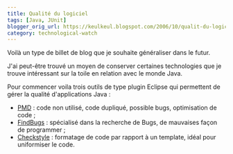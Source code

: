 ```yaml
---
title: Qualité du logiciel
tags: [Java, JUnit]
blogger_orig_url: https://keulkeul.blogspot.com/2006/10/qualit-du-logiciel.html
category: technological-watch
---
```


Voilà un type de billet de blog que je souhaite généraliser dans le futur.

J'ai peut-être trouvé un moyen de conserver certaines technologies que je trouve intéressant sur la toile en relation avec le monde Java.

Pour commencer voila trois outils de type plugin Eclipse qui permettent de gérer la qualité d'applications Java :

* [PMD](https://pmd.github.io/) : code non utilisé, code dupliqué, possible bugs, optimisation de code ;
* [FindBugs](http://findbugs.sourceforge.net/) : spécialisé dans la recherche de Bugs, de mauvaises façon de programmer ;
* [Checkstyle](http://checkstyle.sourceforge.net/) : formatage de code par rapport à un template, idéal pour uniformiser le code.